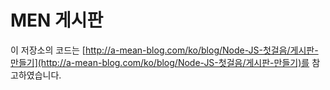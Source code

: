 # MEN 게시판
이 저장소의 코드는
[http://a-mean-blog.com/ko/blog/Node-JS-첫걸음/게시판-만들기](http://a-mean-blog.com/ko/blog/Node-JS-첫걸음/게시판-만들기)를 참고하였습니다.
<br>
